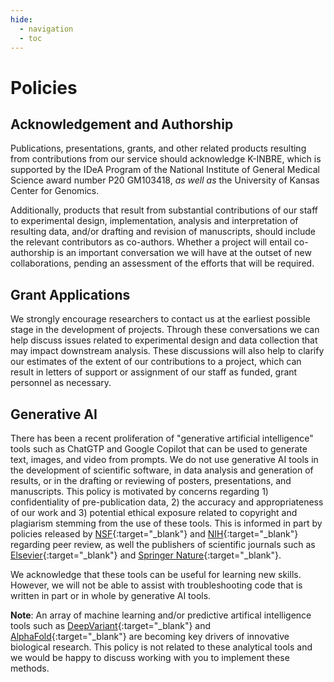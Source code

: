 ```yaml
---
hide:
  - navigation
  - toc
---
```


# Policies

## Acknowledgement and Authorship

Publications, presentations, grants, and other related products resulting from contributions from our service should acknowledge K-INBRE, which is supported by the IDeA Program of the National Institute of General Medical Science award number P20 GM103418, *as well as* the University of Kansas Center for Genomics.

Additionally, products that result from substantial contributions of our staff to experimental design, implementation, analysis and interpretation of resulting data, and/or drafting and revision of manuscripts, should include the relevant contributors as co-authors. Whether a project will entail co-authorship is an important conversation we will have at the outset of new collaborations, pending an assessment of the efforts that will be required.

## Grant Applications

We strongly encourage researchers to contact us at the earliest possible stage in the development of projects. Through these conversations we can help discuss issues related to experimental design and data collection that may impact downstream analysis. These discussions will also help to clarify our estimates of the extent of our contributions to a project, which can result in letters of support or assignment of our staff as funded, grant personnel as necessary.

## Generative AI

There has been a recent proliferation of "generative artificial intelligence" tools such as ChatGTP and Google Copilot that can be used to generate text, images, and video from prompts. We do not use generative AI tools in the development of scientific software, in data analysis and generation of results, or in the drafting or reviewing of posters, presentations, and manuscripts. This policy is motivated by concerns regarding 1) confidentiality of pre-publication data, 2) the accuracy and appropriateness of our work and 3) potential ethical exposure related to copyright and plagiarism stemming from the use of these tools. This is informed in part by policies released by [NSF](https://new.nsf.gov/news/notice-to-the-research-community-on-ai){:target="\_blank"} and [NIH](https://grants.nih.gov/grants/guide/notice-files/NOT-OD-23-149.html){:target="\_blank"} regarding peer review, as well the publishers of scientific journals such as [Elsevier](https://www.elsevier.com/about/policies-and-standards/the-use-of-generative-ai-and-ai-assisted-technologies-in-writing-for-elsevier){:target="\_blank"} and [Springer Nature](https://www.springernature.com/gp/policies/editorial-policies){:target="\_blank"}.

We acknowledge that these tools can be useful for learning new skills. However, we will not be able to assist with troubleshooting code that is written in part or in whole by generative AI tools.

**Note**: An array of machine learning and/or predictive artifical intelligence tools such as [DeepVariant](https://github.com/google/deepvariant){:target="\_blank"} and [AlphaFold](https://deepmind.google/technologies/alphafold/){:target="\_blank"} are becoming key drivers of innovative biological research. This policy is not related to these analytical tools and we would be happy to discuss working with you to implement these methods.
